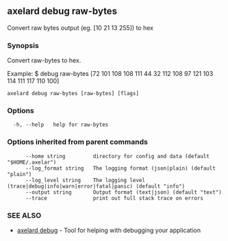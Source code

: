 ## axelard debug raw-bytes

Convert raw bytes output (eg. \[10 21 13 255\]) to hex

### Synopsis

Convert raw-bytes to hex.

Example:
$ <appd> debug raw-bytes \[72 101 108 108 111 44 32 112 108 97 121 103 114 111 117 110 100\]

```
axelard debug raw-bytes [raw-bytes] [flags]
```

### Options

```
  -h, --help   help for raw-bytes
```

### Options inherited from parent commands

```
      --home string         directory for config and data (default "$HOME/.axelar")
      --log_format string   The logging format (json|plain) (default "plain")
      --log_level string    The logging level (trace|debug|info|warn|error|fatal|panic) (default "info")
      --output string       Output format (text|json) (default "text")
      --trace               print out full stack trace on errors
```

### SEE ALSO

- [axelard debug](axelard_debug.md)	 - Tool for helping with debugging your application
